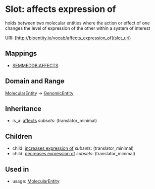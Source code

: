 # Slot: affects expression of


holds between two molecular entities where the action or effect of one changes the level of expression of the other within a system of interest

URI: [http://bioentity.io/vocab/affects_expression_of](slot_uri)
## Mappings

 * [SEMMEDDB:AFFECTS](http://purl.obolibrary.org/obo/SEMMEDDB_AFFECTS)
## Domain and Range

[MolecularEntity](MolecularEntity.md) -> [GenomicEntity](GenomicEntity.md)
## Inheritance

 *  is_a: [affects](affects.md) *subsets*: (translator_minimal)
## Children

 *  child: [increases expression of](increases_expression_of.md) *subsets*: (translator_minimal)
 *  child: [decreases expression of](decreases_expression_of.md) *subsets*: (translator_minimal)
## Used in

 *  usage: [MolecularEntity](MolecularEntity.md)
